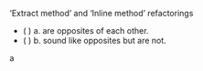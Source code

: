 <panel header="{{ icon_Q_A }} ‘Extract method’ and ‘Inline method’ refactorings">

‘Extract method’ and ‘Inline method’ refactorings

- ( ) a. are opposites of each other.
- ( ) b. sound like opposites but are not.

<panel type="seamless" header="{{ icon_A }} Answer" minimized>

a

</panel>
</panel>
